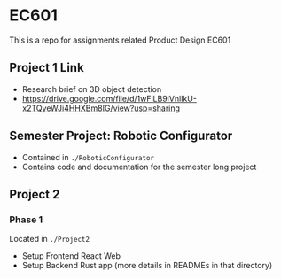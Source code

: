 # EC601

This is a repo for assignments related Product Design EC601

## Project 1 Link

- Research brief on 3D object detection
- https://drive.google.com/file/d/1wFlLB9lVnlIkU-x2TQyeWJi4HHXBm8IG/view?usp=sharing

## Semester Project: Robotic Configurator

- Contained in `./RoboticConfigurator`
- Contains code and documentation for the semester long project

## Project 2

### Phase 1

Located in `./Project2`

- Setup Frontend React Web
- Setup Backend Rust app (more details in READMEs in that directory)

